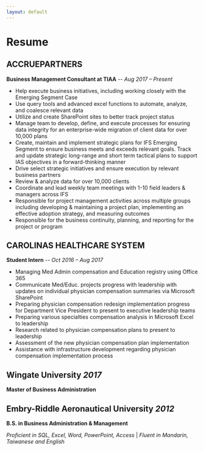 ```yaml
---
layout: default
---
```

# Resume
## ACCRUEPARTNERS 
**Business Management Consultant at TIAA** -- _Aug 2017 – Present_
* Help execute business initiatives, including working closely with the Emerging Segment Case 
* Use query tools and advanced excel functions to automate, analyze, and coalesce relevant data
* Utilize and create SharePoint sites to better track project status
* Manage team to develop, define, and execute processes for ensuring data integrity for an enterprise-wide migration of client data for over 10,000 plans
* Create, maintain and implement strategic plans for IFS Emerging Segment to ensure business meets and exceeds relevant goals. Track and update strategic long-range and short term tactical plans to support IAS objectives in a forward-thinking manner
* Drive select strategic initiatives and ensure execution by relevant business partners
* Review & analyze data for over 10,000 clients
* Coordinate and lead weekly team meetings with 1-10 field leaders & managers across IFS
* Responsible for project management activities across multiple groups including developing & maintaining a project plan, implementing an effective adoption strategy, and measuring outcomes
* Responsible for the business continuity, planning, and reporting for the project or program

## CAROLINAS HEALTHCARE SYSTEM                                                                                      
**Student Intern** -- _Oct 2016 – Aug 2017_
* Managing Med Admin compensation and Education registry using Office 365
* Communicate Med/Educ. projects progress with leadership with updates on individual physician compensation summaries via Microsoft SharePoint
* Preparing physician compensation redesign implementation progress for Department Vice President to present to executive leadership teams
* Preparing various specialties compensation analysis in Microsoft Excel to leadership
* Research related to physician compensation plans to present to leadership
* Assessment of the new physician compensation plan implementation
* Assistance with infrastructure development regarding physician compensation implementation process

## Wingate University _2017_ 
**Master of Business Administration**
## Embry-Riddle Aeronautical University _2012_             
**B.S. in Business Administration & Management**

_Proficient in SQL, Excel, Word, PowerPoint, Access_ | _Fluent in Mandarin, Taiwanese and English_ 


